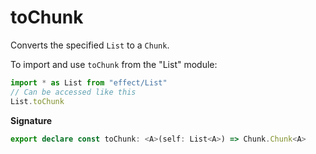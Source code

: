 # toChunk

Converts the specified `List` to a `Chunk`.

To import and use `toChunk` from the "List" module:

```ts
import * as List from "effect/List"
// Can be accessed like this
List.toChunk
```

**Signature**

```ts
export declare const toChunk: <A>(self: List<A>) => Chunk.Chunk<A>
```
